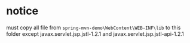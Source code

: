 # notice

must copy all file from `spring-mvn-demo\WebContent\WEB-INF\lib` to this folder except javax.servlet.jsp.jstl-1.2.1 and javax.servlet.jsp.jstl-api-1.2.1